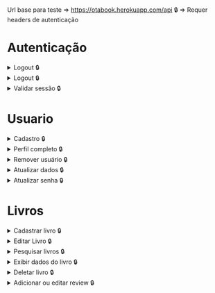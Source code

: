 Url base para teste => https://otabook.herokuapp.com/api
🔒 => Requer headers de autenticação

# Autenticação
<details> 
  <summary>Logout 🔒</summary>

  `POST` => `/auth/sign_in`

  headers:
  ```text
  Content-Type: application/json
  access_token: 'TOKEN_GERADO_NO_HEADER_LOGIN'
  uid: 'TOKEN_GERADO_NO_HEADER_LOGIN'
  client: 'TOKEN_GERADO_NO_HEADER_LOGIN'
  ```
  body:
  ```json
  {
    "email": "email@gmail.com",  //required
    "password": "senha"  //required
  }
  ```
  retorno esperado:
  ```json
  {
    "data": {
      "email": "email@gmail.com",
      "provider": "email",
      "uid": "email@gmail.com",
      "id": 1,
      "name": "Testinho da Silva",
      "allow_password_change": false
    }
  }
  ```
  Nos headers desta requisição, você deve armazenar as 3 propriedades encessárias para autenticar nos outros endpoints.
  - Access-Token
  - Uid: `Geralmente é igual ao email, mas pode ser capturado nos headers do login`
  - Client
  
  > Estes valores devem ser repassados nos headers de todas as requisições que necessitam de autenticação.
  >> **A api aceita receber estes header como case incensitive
</details>

<details> 
  <summary>Logout 🔒</summary>

  `DELETE` => `/auth/sign_out`
  
  headers:
  ```text
  access_token: 'TOKEN_GERADO_NO_HEADER_LOGIN'
  uid: 'TOKEN_GERADO_NO_HEADER_LOGIN'
  client: 'TOKEN_GERADO_NO_HEADER_LOGIN'
  ```
  ** sem body **
</details>

<details> 
  <summary>Validar sessão 🔒</summary>

  `GET` => `/auth/validate_token`
  
  headers:
  ```text
  access_token: 'TOKEN_GERADO_NO_HEADER_LOGIN'
  uid: 'TOKEN_GERADO_NO_HEADER_LOGIN'
  client: 'TOKEN_GERADO_NO_HEADER_LOGIN'
  ```
  ** sem body **

  retorno esperado:
  ```json
  {
    "data": {
      "email": "email@gmail.com",
      "provider": "email",
      "uid": "email@gmail.com",
      "id": 1,
      "name": "Testinho da Silva",
      "allow_password_change": false
    }
  }
  ```
</details>

# Usuario
<details> 
  <summary>Cadastro 🔒</summary>

  `POST` => `/user`

  headers:
  ```text
  Content-Type: application/json
  ```
  body:
  ```json
  {
    "name": "Testinho da Silva", //required
    "email": "email@gmail.com",  //required
    "password": "senha",  //required
    "password_confirmation": "senha"  //required
  }
  ```
  retorno esperado:
  ```json
  {
    "data": {
      "user": {
        "id": 1,
        "name": "Testinho da Silva",
        "email": "email@gmail.com",
        "created_at": "2022-04-29T04:07:29.287Z",
        "updated_at": "2022-04-29T04:07:29.287Z",
        "provider": "email",
        "uid": "email@gmail.com",
        "allow_password_change": false
      },
      "books": []
    }
  }
  ```
</details>

<details> 
  <summary>Perfil completo 🔒</summary>

  `GET` => `/user`
  
  headers:
  ```text
  access_token: 'TOKEN_GERADO_NO_HEADER_LOGIN'
  uid: 'TOKEN_GERADO_NO_HEADER_LOGIN'
  client: 'TOKEN_GERADO_NO_HEADER_LOGIN'
  ```
  ** sem body **

  retorno esperado:
  ```json
  {
    "data": {
      "user": {
        "id": 1,
        "name": "Testinho da Silva",
        "email": "email@gmail.com",
        "created_at": "2022-04-29T04:07:29.287Z",
        "updated_at": "2022-04-29T04:07:29.287Z",
        "provider": "email",
        "uid": "email@gmail.com",
        "allow_password_change": false
      },
      "books": []
    }
  }
  ```
</details>


<details> 
  <summary>Remover usuário 🔒</summary>

  `DELETE` => `/user`
    
  headers:
  ```text
  access_token: 'TOKEN_GERADO_NO_HEADER_LOGIN'
  uid: 'TOKEN_GERADO_NO_HEADER_LOGIN'
  client: 'TOKEN_GERADO_NO_HEADER_LOGIN'
  ```
  ** sem body **
</details>

<details> 
  <summary>Atualizar dados 🔒</summary>

  `POST` => `/user`

  headers:
  ```text
  Content-Type: application/json
  access_token: 'TOKEN_GERADO_NO_HEADER_LOGIN'
  uid: 'TOKEN_GERADO_NO_HEADER_LOGIN'
  client: 'TOKEN_GERADO_NO_HEADER_LOGIN'
  ```
  body:
  ```json
  {
    "name": "Testinho da Silva Jr.", //opcional
    "email": "email@gmail.com"  //opcional -> se atualizado, encerra a sessão
  }
  ```

  retorno esperado:
  ```json
  {
    "data": {
      "user": {
        "id": 1,
        "name": "Testinho da Silva Jr.",
        "email": "email@gmail.com",
        "created_at": "2022-04-29T04:07:29.287Z",
        "updated_at": "2022-04-29T04:07:29.287Z",
        "provider": "email",
        "uid": "email@gmail.com",
        "allow_password_change": false
      },
      "books": [] // Caso tenha feito reviews, serão exibidos aqui
    }
  }
  ```
</details>

<details> 
  <summary>Atualizar senha 🔒</summary>

  headers:
  ```text
  Content-Type: application/json
  access_token: 'TOKEN_GERADO_NO_HEADER_LOGIN'
  uid: 'TOKEN_GERADO_NO_HEADER_LOGIN'
  client: 'TOKEN_GERADO_NO_HEADER_LOGIN'
  ```
  body:
  ```json
  {
    "password": "novaSenha", //required
    "confirmation_password": "novaSenha" //required
  }
  ```
</details>

# Livros

<details> 
  <summary>Cadastrar livro 🔒</summary>

  `POST` => `/books`

  headers:
  ```text
  Content-Type: application/json
  access_token: 'TOKEN_GERADO_NO_HEADER_LOGIN'
  uid: 'TOKEN_GERADO_NO_HEADER_LOGIN'
  client: 'TOKEN_GERADO_NO_HEADER_LOGIN'
  ```

  body:
  ```json
  {
    "title": "Batatas Assassinas", //required
    "author": "Patati", //required
    "genre": "food" //required
  }
  ```
  retorno esperado:
  ```json
  {
    "data": {
      "book": {
        "id": 1,
        "title": "Batatas Assassinas",
        "author": "Patati",
        "genre": "food",
        "created_at": "2022-04-29T04:09:17.657Z",
        "updated_at": "2022-04-29T04:09:17.657Z"
      },
      "ratings": []
    }
  }
  ```
</details>

<details> 
  <summary>Editar Livro 🔒</summary>

  `PUT` => `/books/{{livro_id}}`

  headers:
  ```text
  Content-Type: application/json
  access_token: 'TOKEN_GERADO_NO_HEADER_LOGIN'
  uid: 'TOKEN_GERADO_NO_HEADER_LOGIN'
  client: 'TOKEN_GERADO_NO_HEADER_LOGIN'
  ```

  body:
  ```json
  {
    "title": "Batatas Assassinas - A revolta de Jedi", //opcional
    "author": "Patati & Patata", //opcional
    "genre": "food" //opcional
  }
  ```
  retorno esperado:
  ```json
  {
    "data": {
      "book": {
        "id": 1,
        "title": "Batatas Assassinas - A revolta de Jedi",
        "author": "Patati & Patata",
        "genre": "food",
        "created_at": "2022-04-29T04:09:17.657Z",
        "updated_at": "2022-04-29T04:09:18.657Z"
      },
      "ratings": []
    }
  }
  ```
</details>

<details> 
  <summary>Pesquisar livros 🔒</summary>

  `GET` => `/books`

  headers:
  ```text
  access_token: 'TOKEN_GERADO_NO_HEADER_LOGIN'
  uid: 'TOKEN_GERADO_NO_HEADER_LOGIN'
  client: 'TOKEN_GERADO_NO_HEADER_LOGIN'
  ```
  url parameters:
  - title: Titulo do livo => ex: url/books?genre=Batata
  - author: Author do livo => ex: url/books?author=food
  - genre: Genero do livo => ex: url/books?genre=food
  > Pode passar todos de uma vez e em qualquer ordem
  >
  > Ex => url/books?author=pata&genre=foo&title=bat


  ** sem body **

  retorno esperado:
  ```json
  {
    "data": {
      "user": {
        "id": 1,
        "name": "Testinho da Silva",
        "email": "email@gmail.com",
        "created_at": "2022-04-29T04:07:29.287Z",
        "updated_at": "2022-04-29T04:07:29.287Z",
        "provider": "email",
        "uid": "email@gmail.com",
        "allow_password_change": false
      },
      "books": [] // Caso tenha feito reviews, serão exibidos aqui
    }
  }
  ```
</details>

<details> 
  <summary>Exibir dados do livro 🔒</summary>

   `GET` => `/books/{{livro_id}}`
  headers:
  ```text
  access_token: 'TOKEN_GERADO_NO_HEADER_LOGIN'
  uid: 'TOKEN_GERADO_NO_HEADER_LOGIN'
  client: 'TOKEN_GERADO_NO_HEADER_LOGIN'
  ```
  ** sem body **

  retorno esperado:
  ```json
  {
    "data": {
      "book": {
        "id": 1,
        "title": "Batatas Assassinas - A revolta de Jedi",
        "author": "Patati & Patata",
        "genre": "food",
        "created_at": "2022-04-29T04:09:17.657Z",
        "updated_at": "2022-04-29T04:09:18.657Z"
      },
      "ratings": []
    }
  }
  ```

</details>
 
<details> 
  <summary>Deletar livro 🔒</summary>

  `DELETE` => `/books/{{livro_id}}`

  headers:
  ```text
  access_token: 'TOKEN_GERADO_NO_HEADER_LOGIN'
  uid: 'TOKEN_GERADO_NO_HEADER_LOGIN'
  client: 'TOKEN_GERADO_NO_HEADER_LOGIN'
  ```
  ** sem body **
  > NÃO É POSSIVEL REMOVER LIVROS QUE TENHAM REVIEWS
</details>

<details> 
  <summary>Adicionar ou editar review 🔒</summary>

  `POST` => `/books/{{livro_id}}/create_or_update_rating`

  É possivel apenas um review por livro, caso queira editar o review, basta repetir a solicitação passando os novos dados

  headers:
  ```text
  Content-Type: application/json
  access_token: 'TOKEN_GERADO_NO_HEADER_LOGIN'
  uid: 'TOKEN_GERADO_NO_HEADER_LOGIN'
  client: 'TOKEN_GERADO_NO_HEADER_LOGIN'
  ```

  body:
  ```json
  {
    "read": "false", //opcional => 1 ou 0 / "true" ou "false
    "rating": 9, //opcional => 1 <-> 10
    "review": "Maravilhoso!" //opcional
  }
  ```
  retorno esperado:
  ```json
  {
    "data": {
      "rating": {
        "id": 1,
        "user_id": 1,
        "book_id": 1,
        "rating": 9,
        "review": "Maravilhoso!",
        "read": false,
        "created_at": "2022-04-29T04:09:34.130Z",
        "updated_at": "2022-04-29T04:09:34.130Z"
      }
    }
  }
  ```
</details>